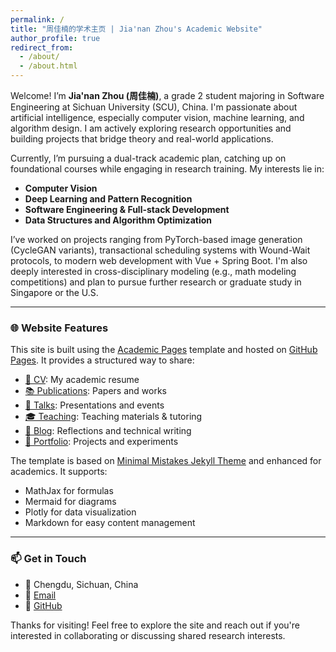 ```yaml
---
permalink: /
title: "周佳楠的学术主页 | Jia'nan Zhou's Academic Website"
author_profile: true
redirect_from: 
  - /about/
  - /about.html
---
```


Welcome! I’m **Jia'nan Zhou (周佳楠)**, a grade 2 student majoring in Software Engineering at Sichuan University (SCU), China. I'm passionate about artificial intelligence, especially computer vision, machine learning, and algorithm design. I am actively exploring research opportunities and building projects that bridge theory and real-world applications.

Currently, I’m pursuing a dual-track academic plan, catching up on foundational courses while engaging in research training. My interests lie in:
- **Computer Vision**
- **Deep Learning and Pattern Recognition**
- **Software Engineering & Full-stack Development**
- **Data Structures and Algorithm Optimization**

I’ve worked on projects ranging from PyTorch-based image generation (CycleGAN variants), transactional scheduling systems with Wound-Wait protocols, to modern web development with Vue + Spring Boot. I'm also deeply interested in cross-disciplinary modeling (e.g., math modeling competitions) and plan to pursue further research or graduate study in Singapore or the U.S.

---

### 🌐 Website Features

This site is built using the [Academic Pages](https://github.com/academicpages/academicpages.github.io) template and hosted on [GitHub Pages](https://pages.github.com). It provides a structured way to share:
- [📄 CV](/cv): My academic resume
- [📚 Publications](/publications): Papers and works
- [🎤 Talks](/talks): Presentations and events
- [🎓 Teaching](/teaching): Teaching materials & tutoring
- [🧠 Blog](/blog): Reflections and technical writing
- [💼 Portfolio](/portfolio): Projects and experiments

The template is based on [Minimal Mistakes Jekyll Theme](https://mmistakes.github.io/minimal-mistakes/) and enhanced for academics. It supports:
- MathJax for formulas
- Mermaid for diagrams
- Plotly for data visualization
- Markdown for easy content management

---

### 📫 Get in Touch

- 📍 Chengdu, Sichuan, China
- 📧 [Email](ranger13love@163.com)
- 🔗 [GitHub](https://github.com/ranger1213123)

Thanks for visiting! Feel free to explore the site and reach out if you're interested in collaborating or discussing shared research interests.
